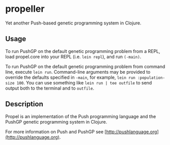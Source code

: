 # propeller

Yet another Push-based genetic programming system in Clojure.

## Usage

To run PushGP on the default genetic programming problem 
from a REPL, load propel.core into your REPL (i.e. `lein repl`), 
and run `(-main)`.

To run PushGP on the default genetic programming problem from 
command line, execute `lein run`. Command-line arguments may 
be provided to override the defaults specified in `-main`, for 
example, `lein run :population-size 100`. You can use something 
like `lein run | tee outfile` to send output both to the terminal 
and to `outfile`.

## Description

Propel is an implementation of the Push programming 
language and the PushGP genetic programming system in Clojure.

For more information on Push and PushGP see 
[http://pushlanguage.org](http://pushlanguage.org).

